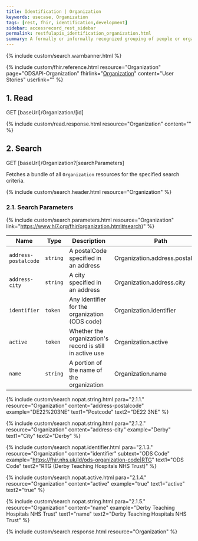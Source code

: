 ```yaml
---
title: Identification | Organization
keywords: usecase, Organization
tags: [rest, fhir, identification,development]
sidebar: accessrecord_rest_sidebar
permalink: restfulapis_identification_organization.html
summary: A formally or informally recognized grouping of people or organizations formed for the purpose of achieving some form of collective action. Includes companies, institutions, corporations, departments, community groups, healthcare practice groups, etc.
---
```

{% include custom/search.warnbanner.html %}

{% include custom/fhir.reference.html resource="Organization" page="ODSAPI-Organization" fhirlink="[Organization](https://www.hl7.org/fhir/organization.html)" content="User Stories" userlink="" %}

## 1. Read ##

<div markdown="span" class="alert alert-success" role="alert">
GET [baseUrl]/Organization/[id]</div>

{% include custom/read.response.html resource="Organization" content="" %}

## 2. Search ##

<div markdown="span" class="alert alert-success" role="alert">
GET [baseUrl]/Organization?[searchParameters]</div>

Fetches a bundle of all `Organization` resources for the specified search criteria.

{% include custom/search.header.html resource="Organization" %}

### 2.1. Search Parameters ###

{% include custom/search.parameters.html resource="Organization" link="https://www.hl7.org/fhir/organization.html#search)" %}

| Name | Type | Description | Path |
|------|------|-------------|------|
| `address-postalcode` | `string` | A postalCode specified in an address | Organization.address.postalCode |
| `address-city` | `string` | A city specified in an address |Organization.address.city |
| `identifier` | `token` | 	Any identifier for the organization (ODS code) | Organization.identifier |
| `active` | `token` | 	Whether the organization's record is still in active use | Organization.active |
| `name` | `string` | A portion of the name of the organization | Organization.name |

{% include custom/search.nopat.string.html para="2.1.1." resource="Organization" content="address-postalcode"  example="DE22%203NE" text1="Postcode" text2="DE22 3NE" %}

{% include custom/search.nopat.string.html para="2.1.2." resource="Organization" content="address-city"  example="Derby" text1="City" text2="Derby" %}

{% include custom/search.nopat.identifier.html para="2.1.3." resource="Organization" content="identifier" subtext="ODS Code" example="https://fhir.nhs.uk/Id/ods-organization-code|RTG" text1="ODS Code" text2="RTG (Derby Teaching Hospitals NHS Trust)" %}

{% include custom/search.nopat.active.html para="2.1.4." resource="Organization" content="active"  example="true" text1="active" text2="true" %}

{% include custom/search.nopat.string.html para="2.1.5." resource="Organization" content="name"  example="Derby Teaching Hospitals NHS Trust" text1="name" text2="Derby Teaching Hospitals NHS Trust" %}

{% include custom/search.response.html resource="Organization" %}




